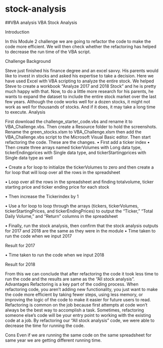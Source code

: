 # stock-analysis
##VBA analysis
VBA Stock Analysis
 
Introduction

In this Module 2 challenge we are going to refactor the code to make the code more efficient. We will then check whether the refactoring has helped to decrease the run time of the VBA script.

Challenge Background

Steve just finished his finance degree and an excel savvy. His parents would like to invest in stocks and asked his expertise to take a decision. Here we have used Excel with VBA scripting to analyze the entire stock. We helped Steve to create a workbook “Analyze 2017 and 2018 Stock” and he is pretty much happy with that. Now, to do a little more research for his parents, he wants to expand the dataset to include the entire stock market over the last few years. Although the code works well for a dozen stocks, it might not work as well for thousands of stocks. And if it does, it may take a long time to execute.
Analysis

First download the challenge_starter_code.vbs and rename it to VBA_Challenge.vbs. Then create a Resource folder to hold the screenshots. Rename the green_stocks.xlsm to VBA_Challenge.xlsm then add the VBA_Challenge.vbs script to the Microsoft Visual Basic editor. Then start refactoring the code. 
These are the changes. 
•	First add a ticker index
•	Then create three arrays named tickerVolumes with Long data type, tickerEndingprices with Single data type, and tickerStartingprices with Single data type as well
 
•	Create a for loop to initialize the tickerVolumes to zero and then create a for loop that will loop over all the rows in the spreadsheet
 
•	Loop over all the rows in the spreadsheet and finding totalvolume, ticker starting price and ticker ending price for each stock
 
 
•	Then increase the Tickerindex by 1
 

•	Use a for loop to loop through the arrays (tickers, tickerVolumes, tickerStartingPrices, and tickerEndingPrices) to output the “Ticker,” “Total Daily Volume,” and “Return” columns in the spreadsheet
 
•	Finally, run the stock analysis, then confirm that the stock analysis outputs for 2017 and 2018 are the same as they were in the module
•	Time taken to run the code when we input 2017
 
Result for 2017
 
•	Time taken to run the code when we input 2018
 
Result for 2018
  
From this we can conclude that after refactoring the code it took less time to run the code and the results are same as the “All stock analysis”.
Advantages
Refactoring is a key part of the coding process. When refactoring code, you aren’t adding new functionality, you just want to make the code more efficient by taking fewer steps, using less memory, or improving the logic of the code to make it easier for future users to read. Refactoring is common on the job because first attempts at code won’t always be the best way to accomplish a task. Sometimes, refactoring someone else’s code will be your entry point to working with the existing code at a job.
By refactoring our “All stock analysis” code, we were able to decrease the time for running the code.

Cons
Even if we are running the same code on the same spreadsheet for same year we are getting different running time.




